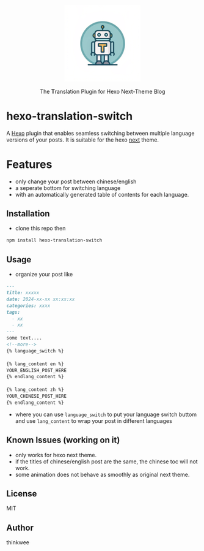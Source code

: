 <div align="center">
  <img src='./logo.png' width="200" alt="Translation Robot Logo">
  <p>The <b>T</b>ranslation Plugin for Hexo Next-Theme Blog</p>
</div>


# hexo-translation-switch

A [Hexo](https://hexo.io/zh-cn/) plugin that enables seamless switching between multiple language versions of your posts. It is suitable for the hexo [next](https://github.com/next-theme/hexo-theme-next) theme.


# Features
- only change your post between chinese/english
- a seperate bottom for switching language
- with an automatically generated table of contents for each language.

## Installation
- clone this repo then
```bash
npm install hexo-translation-switch
```

## Usage
- organize your post like
```markdown
---
title: xxxxx
date: 2024-xx-xx xx:xx:xx
categories: xxxx
tags:
  - xx
  - xx
---
some text....
<!--more-->
{% language_switch %}

{% lang_content en %}
YOUR_ENGLISH_POST_HERE
{% endlang_content %}

{% lang_content zh %}
YOUR_CHINESE_POST_HERE
{% endlang_content %}
```
- where you can use ``language_switch`` to put your language switch buttom and use ``lang_content`` to wrap your post in different languages

## Known Issues (working on it)
- only works for hexo next theme.
- if the titles of chinese/english post are the same, the chinese toc will not work.
- some animation does not behave as smoothly as original next theme.

## License

MIT

## Author

thinkwee
